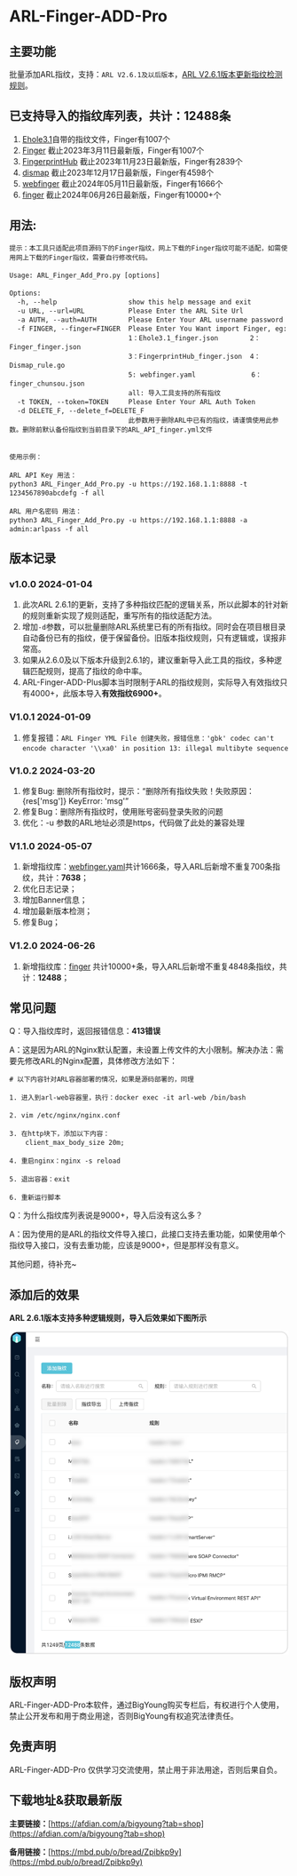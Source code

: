 # ARL-Finger-ADD-Pro

## 主要功能

批量添加ARL指纹，支持：`ARL V2.6.1及以后版本`，[ARL V2.6.1版本更新指纹检测规则](https://tophanttechnology.github.io/ARL-doc/release_log/)。

## 已支持导入的指纹库列表，共计：12488条

1. [Ehole3.1](https://github.com/EdgeSecurityTeam/EHole/releases/tag/v3.1)自带的指纹文件，Finger有1007个
2. [Finger](https://github.com/EASY233/Finger/blob/main/library/finger.json) 截止2023年3月11日最新版，Finger有1007个
3. [FingerprintHub](https://github.com/0x727/FingerprintHub/blob/main/web_fingerprint_v3.json) 截止2023年11月23日最新版，Finger有2839个
4. [dismap](https://github.com/zhzyker/dismap/blob/main/readme-zh.md#-rulelab) 截止2023年12月17日最新版，Finger有4598个
5. [webfinger](https://github.com/aicoa/hound/blob/main/config/webfinger.yaml) 截止2024年05月11日最新版，Finger有1666个
6. [finger](https://github.com/Funsiooo/chunsou/blob/main/modules/config/finger.json) 截止2024年06月26日最新版，Finger有10000+个

## 用法:

```
提示：本工具只适配此项目源码下的Finger指纹，网上下载的Finger指纹可能不适配，如需使用网上下载的Finger指纹，需要自行修改代码。

Usage: ARL_Finger_Add_Pro.py [options]

Options:
  -h, --help                  show this help message and exit
  -u URL, --url=URL           Please Enter the ARL Site Url
  -a AUTH, --auth=AUTH        Please Enter Your ARL username password
  -f FINGER, --finger=FINGER  Please Enter You Want import Finger, eg:
                              1：Ehole3.1_finger.json        2：Finger_finger.json
                              3：FingerprintHub_finger.json  4：Dismap_rule.go
                              5: webfinger.yaml              6：finger_chunsou.json
                              all: 导入工具支持的所有指纹
  -t TOKEN, --token=TOKEN     Please Enter Your ARL Auth Token
  -d DELETE_F, --delete_f=DELETE_F
                              此参数用于删除ARL中已有的指纹，请谨慎使用此参数。删除前默认备份指纹到当前目录下的ARL_API_finger.yml文件


使用示例：

ARL API Key 用法：
python3 ARL_Finger_Add_Pro.py -u https://192.168.1.1:8888 -t 1234567890abcdefg -f all

ARL 用户名密码 用法：
python3 ARL_Finger_Add_Pro.py -u https://192.168.1.1:8888 -a admin:arlpass -f all
```

## 版本记录

### v1.0.0 2024-01-04

1. 此次ARL 2.6.1的更新，支持了多种指纹匹配的逻辑关系，所以此脚本的针对新的规则重新实现了规则适配，重写所有的指纹适配方法。
2. 增加`-d`参数，可以批量删除ARL系统里已有的所有指纹。同时会在项目根目录自动备份已有的指纹，便于保留备份。旧版本指纹规则，只有逻辑或，误报非常高。
3. 如果从2.6.0及以下版本升级到2.6.1的，建议重新导入此工具的指纹，多种逻辑匹配规则，提高了指纹的命中率。
4. ARL-Finger-ADD-Plus脚本当时限制于ARL的指纹规则，实际导入有效指纹只有4000+，此版本导入**有效指纹6900+**。

### V1.0.1 2024-01-09

1. 修复报错：`ARL Finger YML File 创建失败，报错信息：'gbk' codec can't encode character '\\xa0' in position 13: illegal multibyte sequence`

### V1.0.2 2024-03-20

1. 修复Bug: 删除所有指纹时，提示：“删除所有指纹失败！失败原因：{res['msg']} KeyError: 'msg'”
2. 修复Bug：删除所有指纹时，使用账号密码登录失败的问题
3. 优化：-u 参数的ARL地址必须是https，代码做了此处的兼容处理

### V1.1.0 2024-05-07

1. 新增指纹库：[webfinger.yaml](https://github.com/aicoa/hound/blob/main/config/webfinger.yaml)共计1666条，导入ARL后新增不重复700条指纹，共计：**7638**；
2. 优化日志记录；
3. 增加Banner信息；
4. 增加最新版本检测；
5. 修复Bug；

### V1.2.0 2024-06-26

1. 新增指纹库：[finger](https://github.com/Funsiooo/chunsou/blob/main/modules/config/finger.json) 共计10000+条，导入ARL后新增不重复4848条指纹，共计：**12488**；

## 常见问题

Q：导入指纹库时，返回报错信息：**413错误**

A：这是因为ARL的Nginx默认配置，未设置上传文件的大小限制。解决办法：需要先修改ARL的Nginx配置，具体修改方法如下：

```
# 以下内容针对ARL容器部署的情况，如果是源码部署的，同理

1. 进入到arl-web容器里，执行：docker exec -it arl-web /bin/bash

2. vim /etc/nginx/nginx.conf

3. 在http块下，添加以下内容：
    client_max_body_size 20m;

4. 重启nginx：nginx -s reload

5. 退出容器：exit

6. 重新运行脚本
```

Q：为什么指纹库列表说是9000+，导入后没有这么多？

A：因为使用的是ARL的指纹文件导入接口，此接口支持去重功能，如果使用单个指纹导入接口，没有去重功能，应该是9000+，但是那样没有意义。

其他问题，待补充~

## 添加后的效果

**ARL 2.6.1版本支持多种逻辑规则，导入后效果如下图所示**

![.png](指纹效果图.png)

## 版权声明

ARL-Finger-ADD-Pro本软件，通过BigYoung购买专栏后，有权进行个人使用，禁止公开发布和用于商业用途，否则BigYoung有权追究法律责任。

## 免责声明

ARL-Finger-ADD-Pro 仅供学习交流使用，禁止用于非法用途，否则后果自负。

## 下载地址&获取最新版

**主要链接：**[https://afdian.com/a/bigyoung?tab=shop](https://afdian.com/a/bigyoung?tab=shop)

**备用链接：**[https://mbd.pub/o/bread/Zpibkp9y](https://mbd.pub/o/bread/Zpibkp9y)


